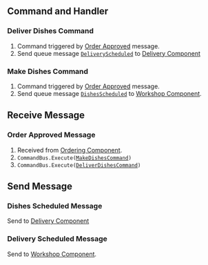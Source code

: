 ## Command and Handler
### Deliver Dishes Command
1. Command triggered by [Order Approved](###order-approved-message) message.
2. Send queue message [`DeliveryScheduled`](###delivery-scheduled-message) to [Delivery Component](./Sub-Component%20Delivery)
### Make Dishes Command
1. Command triggered by [Order Approved](###order-approved-message) message.
2. Send queue message [`DishesScheduled`](###dishes-scheduled-message) to [Workshop Component](./Sub-Component%20Workshop).

## Receive Message
### Order Approved Message

1. Received from [Ordering Component](./Sub-Component%20Ordering.md).
2. `CommandBus.Execute(`[`MakeDishesCommand`](###deliver-dishes-command)`)`
3. `CommandBus.Execute(`[`DeliverDishesCommand`](###deliver-dishes-command)`)`
## Send Message
### Dishes Scheduled Message

Send to  [Delivery Component](./Sub-Component%20Delivery)
### Delivery Scheduled Message

Send to [Workshop Component](./Sub-Component%20Workshop).
